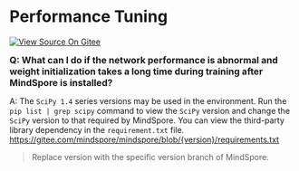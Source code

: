 ﻿# Performance Tuning

[![View Source On Gitee](https://gitee.com/mindspore/docs/raw/r1.5/resource/_static/logo_source_en.png)](https://gitee.com/mindspore/docs/blob/r1.5/docs/mindspore/faq/source_en/performance_tuning.md)

<font size=3>**Q: What can I do if the network performance is abnormal and weight initialization takes a long time during training after MindSpore is installed?**</font>

A: The `SciPy 1.4` series versions may be used in the environment. Run the `pip list | grep scipy` command to view the `SciPy` version and change the `SciPy` version to that required by MindSpore. You can view the third-party library dependency in the `requirement.txt` file.
<https://gitee.com/mindspore/mindspore/blob/{version}/requirements.txt>
> Replace version with the specific version branch of MindSpore.
